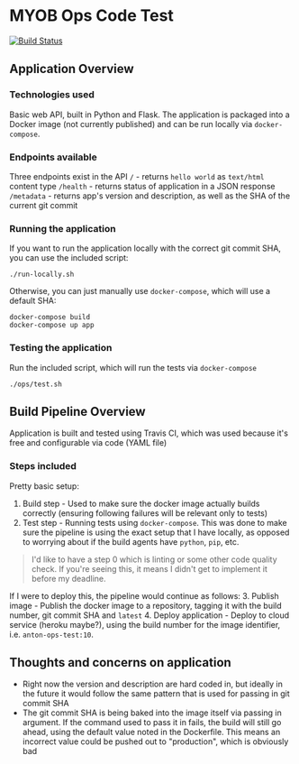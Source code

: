 # MYOB Ops Code Test

[![Build Status](https://travis-ci.org/antonbriganti/basic-flask-api.svg?branch=main)](https://travis-ci.org/antonbriganti/basic-flask-api)

## Application Overview

### Technologies used
Basic web API, built in Python and Flask.
The application is packaged into a Docker image (not currently published) and can be run locally via `docker-compose`.

### Endpoints available 
Three endpoints exist in the API
`/` - returns `hello world` as `text/html` content type
`/health` - returns status of application in a JSON response
`/metadata` - returns app's version and description, as well as the SHA of the current git commit

### Running the application
If you want to run the application locally with the correct git commit SHA, you can use the included script:

```
./run-locally.sh
```

Otherwise, you can just manually use `docker-compose`, which will use a default SHA:
```
docker-compose build
docker-compose up app
```

### Testing the application
Run the included script, which will run the tests via `docker-compose` 
```
./ops/test.sh
```

## Build Pipeline Overview
Application is built and tested using Travis CI, which was used because it's free and configurable via code (YAML file)

### Steps included
Pretty basic setup:

1. Build step - Used to make sure the docker image actually builds correctly (ensuring following failures will be relevant only to tests)
2. Test step - Running tests using `docker-compose`. This was done to make sure the pipeline is using the exact setup that I have locally, as opposed to worrying about if the build agents have `python`, `pip`, etc.

> I'd like to have a step 0 which is linting or some other code quality check. If you're seeing this, it means I didn't get to implement it before my deadline. 

If I were to deploy this, the pipeline would continue as follows:
3. Publish image - Publish the docker image to a repository, tagging it with the build number, git commit SHA and `latest`
4. Deploy application - Deploy to cloud service (heroku maybe?), using the build number for the image identifier, i.e. `anton-ops-test:10`. 

## Thoughts and concerns on application
- Right now the version and description are hard coded in, but ideally in the future it would follow the same pattern that is used for passing in git commit SHA
- The git commit SHA is being baked into the image itself via passing in argument. If the command used to pass it in fails, the build will still go ahead, using the default value noted in the Dockerfile. This means an incorrect value could be pushed out to "production", which is obviously bad
